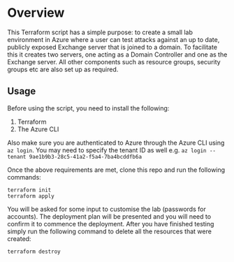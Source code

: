 # Overview

This Terraform script has a simple purpose: to create a small lab environment in Azure where a user can test attacks against an up to date, publicly exposed Exchange server that is joined to a domain. To facilitate this it creates two servers, one acting as a Domain Controller and one as the Exchange server. All other components such as resource groups, security groups etc are also set up as required.

## Usage

Before using the script, you need to install the following:

1. Terraform
2. The Azure CLI

Also make sure you are authenticated to Azure through the Azure CLI using `az login`. You may need to specify the tenant ID as well e.g. `az login --tenant 9ae1b9b3-28c5-41a2-f5a4-7ba4bcddfb6a`

Once the above requirements are met, clone this repo and run the following commands:

```
terraform init
terraform apply
```

You will be asked for some input to customise the lab (passwords for accounts). The deployment plan will be presented and you will need to confirm it to commence the deployment. After you have finished testing simply run the following command to delete all the resources that were created:

```
terraform destroy
```